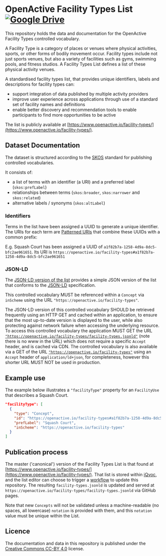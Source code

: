 # OpenActive Facility Types List [![Google Drive](https://img.shields.io/badge/Google%20Drive-4285F4?logo=google-drive&logoColor=white)](https://drive.google.com/drive/folders/1O7qjm1mickj0Ftdn9BFV5Srn8l2CkCBS)

This repository holds the data and documentation for the OpenActive Facility Types controlled vocabulary.

A Facility Type is a category of places or venues where physical activities, sports, or other forms of bodily movement occur.
Facility types include not just sports venues, but also a variety of facilities such as gyms, swimming pools, and fitness studios.
A Facility Types List defines a list of these physical activity venues.

A standardised facility types list, that provides unique identifiers, labels and descriptions for facility types can:

* support integration of data published by multiple activity providers
* improve user experience across applications through use of a standard set of facility names and definitions
* enable better discovery and recommendation tools to enable participants to find more opportunities to be active

The list is publicly available at [https://www.openactive.io/facility-types/](https://www.openactive.io/facility-types/).

## Dataset Documentation

The dataset is structured according to the [SKOS](https://www.w3.org/TR/skos-primer/) standard for publishing controlled vocabularies.

It consists of:

* a list of terms with an identifier (a URI) and a preferred label (`skos:prefLabel`)
* relationships between terms (`skos:broader`, `skos:narrower` and `skos:related`)
* alternative labels / synonyms (`skos:altLabel`)

### Identifiers

Terms in the list have been assigned a UUID to generate a unique identifier. The URIs for each term are [Patterned URIs](http://patterns.dataincubator.org/book/patterned-uris.html) that combine these UUIDs with a common prefix:

E.g. Squash Court has been assigned a UUID of `a1f82b7a-1258-4d9a-8dc5-bfc2ae961651`. Its URI is `https://openactive.io/facility-types#a1f82b7a-1258-4d9a-8dc5-bfc2ae961651`

### JSON-LD

The [JSON-LD version of the list](https://openactive.io/facility-types/facility-types.jsonld) provides a simple JSON version of the list that conforms to the [JSON-LD](https://www.w3.org/TR/json-ld/) specification.

This controlled vocabulary MUST be referenced within a `Concept` via `inScheme` using the URL `"https://openactive.io/facility-types"`.

The JSON-LD version of this controlled vocabulary SHOULD be retrieved frequently using an HTTP GET and cached within an application, to ensure that the most up-to-date version is displayed to the user, while also protecting against network failure when accessing the underlying resource. To access this controlled vocabulary the application MUST GET the URL [`"https://openactive.io/facility-types/facility-types.jsonld"`](https://openactive.io/facility-types/facility-types.jsonld) (note there is no www in the URL) which does not require a specific `Accept` header, and is cached via CDN. The controlled vocabulary is also available via a GET of the URL [`"https://openactive.io/facility-types"`](https://openactive.io/facility-types) using an `Accept` header of `application/ld+json`, for completeness, however this shorter URL MUST NOT be used in production.

## Example use

The example below illustrates a `"facilityType"` property for an `FacilityUse` that describes a Squash Court.

```json
"facilityType": [
  {
    "type": "Concept",
    "id": "https://openactive.io/facility-types#a1f82b7a-1258-4d9a-8dc5-bfc2ae961651",
    "prefLabel": "Squash Court",
    "inScheme": "https://openactive.io/facility-types"
  }
]
```

## Publication process

The master ('canonical') version of the Facility Types List is that found at [https://www.openactive.io/facility-types/](https://www.openactive.io/facility-types/). That list is stored within [iQvoc](http://iqvoc.net/), and the list editor can choose to trigger a [workflow](https://github.com/openactive/skos-vocabulary-workflows) to update this repository. The resulting `facility-types.jsonld` is updated and served at `https://openactive.io/facility-types/facility-types.jsonld` via GitHub pages.

Note that new `Concepts` will not be validated unless a machine-readable (no spaces, all lowercase) `notation` is provided with them, and this `notation` value must be unique within the List.

## Licence

The documentation and data in this repository is published under 
the [Creative Commons CC-BY 4.0](https://creativecommons.org/licenses/by/4.0/) license.
